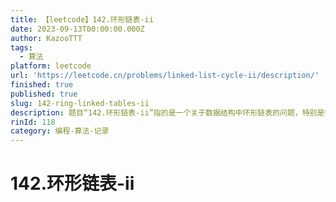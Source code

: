 ```yaml
---
title: 【leetcode】142.环形链表-ii
date: 2023-09-13T00:00:00.000Z
author: KazooTTT
tags:
  - 算法
platform: leetcode
url: 'https://leetcode.cn/problems/linked-list-cycle-ii/description/'
finished: true
published: true
slug: 142-ring-linked-tables-ii
description: 题目“142.环形链表-ii”指的是一个关于数据结构中环形链表的问题，特别是针对环形链表中特定节点的查找或操作问题。
rinId: 118
category: 编程-算法-记录
---
```


# 142.环形链表-ii